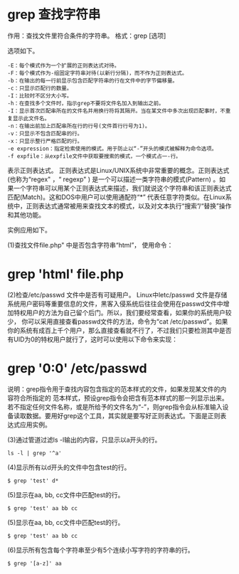 # grep 查找字符串

作用：查找文件里符合条件的字符串。
格式：grep [选项] <pattern> <files>

选项如下。
```
-E：每个模式作为一个扩展的正则表达式对待。
-F：每个模式作为-组固定字符串对待(以新行分隔)，而不作为正则表达式。
-b：在输出的每一行前显示包含匹配字符串的行在文件中的字节偏移量。
-c：只显示匹配行的数量。
-I：比较时不区分大小写。
-h：在查找多个文件时，指示grep不要将文件名加入到输出之前。
-I：显示首次匹配串所在的文件名并用换行符将其隔开。当在某文件中多次出现匹配事时，不重复显示此文件名。
-n：在输出前加上匹配串所在行的行号(文件首行行号为1)。
-v：只显示不包含匹配串的行。
-x：只显示整行严格匹配的行。
-e expression：指定检索使用的模式。用于防止以“-”开头的模式被解释为命令选项。
-f expfile：从expfile文件中获取要搜索的模式，一个模式占一-行。
```

<pattern>表示正则表达式。
正则表达式是Linux/UNIX系统中非常重要的概念。正则表达式(也称为“regex" ，“ regexp" ) 是一个可以描述一类字符串的模式(Pattern) 。如果一个字符串可以用某个正则表达式来描述，我们就说这个字符串和该正则表达式匹配(Match)。这和DOS中用户可以使用通配符“*” 代表任意字符类似。在Linux系统中，正则表达式通常被用来查找文本的模式，以及对文本执行“搜索”/“替换”操作和其他功能。

实例应用如下。

(1)查找文件file.php" 中是否包含字符串“html”， 使用命令：
# grep 'html' file.php

(2)检查/etc/passwd 文件中是否有可疑用户。
Linux中letc/passwd 文件是存储系统用户密码等重要信息的文件，黑客入侵系统后往往会使用在passwd文件中增加特权用户的方法为自己留个后门。所以，我们要经常查看，如果你的系统用户较少， 你可以采用直接查看passwd文件的方法，命令为“cat /etc/passwd”。如果你的系统有成百上千个用户，那么直接查看就不行了，不过我们只要检测其中是否有UID为0的特权用户就行了，这时可以使用以下命令来实现：
# grep '0:0' /etc/passwd

说明：grep指令用于查找内容包含指定的范本样式的文件，如果发现某文件的内容符合所指定的 范本样式，预设grep指令会把含有范本样式的那一列显示出来。 若不指定任何文件名称，或是所给予的文件名为“-”，则grep指令会从标准输入设备读取数据。要用好grep这个工具，其实就是要写好正则表达式。下面是正则表达式应用实例。

(3)通过管道过滤ls -l输出的内容，只显示以a开头的行。
```
ls -l | grep '^a'
```

(4)显示所有以d开头的文件中包含test的行。
```
$ grep 'test' d*
```

(5)显示在aa, bb, cc文件中匹配test的行。
```
$ grep 'test' aa bb cc
```

(5)显示在aa, bb, cc文件中匹配test的行。 
```
$ grep 'test' aa bb cc
```

(6)显示所有包含每个字符串至少有5个连续小写字符的字符串的行。 
```
$ grep '[a-z]' aa
```